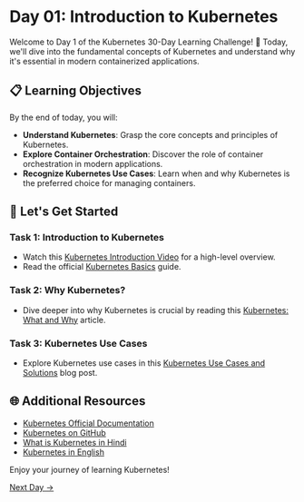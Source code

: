 # Day 01: Introduction to Kubernetes


Welcome to Day 1 of the Kubernetes 30-Day Learning Challenge! 🚀 Today, we'll dive into the fundamental concepts of Kubernetes and understand why it's essential in modern containerized applications.

## 📋 Learning Objectives

By the end of today, you will:
- **Understand Kubernetes**: Grasp the core concepts and principles of Kubernetes.
- **Explore Container Orchestration**: Discover the role of container orchestration in modern applications.
- **Recognize Kubernetes Use Cases**: Learn when and why Kubernetes is the preferred choice for managing containers.

## 🚀 Let's Get Started

### Task 1: Introduction to Kubernetes
- Watch this [Kubernetes Introduction Video](https://www.youtube.com/watch?v=PH-2FfFD2PU) for a high-level overview.
- Read the official [Kubernetes Basics](https://kubernetes.io/docs/tutorials/kubernetes-basics/) guide.

### Task 2: Why Kubernetes?
- Dive deeper into why Kubernetes is crucial by reading this [Kubernetes: What and Why](https://www.mirantis.com/cloud-native-concepts/getting-started-with-kubernetes/what-is-kubernetes/) article.

### Task 3: Kubernetes Use Cases
- Explore Kubernetes use cases in this [Kubernetes Use Cases and Solutions](https://phoenixnap.com/kb/kubernetes-use-cases) blog post.

## 🌐 Additional Resources

- [Kubernetes Official Documentation](https://kubernetes.io/docs/home/)
- [Kubernetes on GitHub](https://github.com/kubernetes/kubernetes)
- [What is Kubernetes in Hindi](https://www.youtube.com/watch?v=mYVzuE3daY8&list=PL5yTXsHqphjtp26VEnX_4uE5xZT1WCfMo&index=1&ab_channel=TechnicalGuftgu)
- [Kubernetes in English](https://youtu.be/hJw8Sy13Vp8?si=NWux757y2xZG3XRg)

Enjoy your journey of learning Kubernetes!

[Next Day →](../Day02/README.md)
